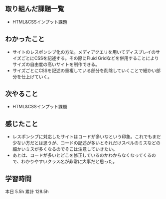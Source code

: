 ## 取り組んだ課題一覧
- HTML&CSSインプット課題
## わかったこと
- サイトのレスポンシブ化の方法。メディアクエリを用いてディスプレイのサイズごとにCSSを記述する。その際にFluid Gridなどを併用することによりサイズの自由度の高いサイトを制作できる。
- サイズごとにCSSを記述の重複している部分を削除していくことで細かい部分を仕上げていく。
## 次やること
- HTML&CSSインプット課題
## 感じたこと
- レスポンシブに対応したサイトはコードが多いなという印象。これでもまだ少ない方だとは思うが、コードの記述が多いとそれだけスペルのミスなどの細かいミスが多くなるのでそこは注意していきたい。
- あとは、コードが多いとどこを修正しているのかわからなくなってくるので、わかりやすいクラス名が非常に大事だと思った。
## 学習時間
本日 5.5h
累計 128.5h
